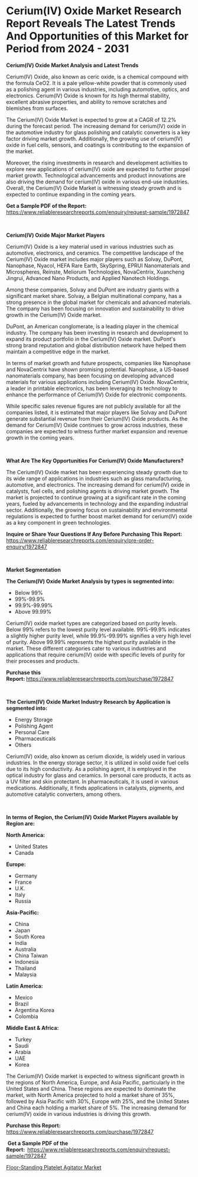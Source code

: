 <p><h1>Cerium(IV) Oxide Market Research Report Reveals The Latest Trends And Opportunities of this Market for Period from 2024 - 2031</h1></p><p><strong>Cerium(IV) Oxide Market Analysis and Latest Trends</strong></p>
<p><p>Cerium(IV) Oxide, also known as ceric oxide, is a chemical compound with the formula CeO2. It is a pale yellow-white powder that is commonly used as a polishing agent in various industries, including automotive, optics, and electronics. Cerium(IV) Oxide is known for its high thermal stability, excellent abrasive properties, and ability to remove scratches and blemishes from surfaces.</p><p>The Cerium(IV) Oxide Market is expected to grow at a CAGR of 12.2% during the forecast period. The increasing demand for cerium(IV) oxide in the automotive industry for glass polishing and catalytic converters is a key factor driving market growth. Additionally, the growing use of cerium(IV) oxide in fuel cells, sensors, and coatings is contributing to the expansion of the market.</p><p>Moreover, the rising investments in research and development activities to explore new applications of cerium(IV) oxide are expected to further propel market growth. Technological advancements and product innovations are also driving the demand for cerium(IV) oxide in various end-use industries. Overall, the Cerium(IV) Oxide Market is witnessing steady growth and is expected to continue expanding in the coming years.</p></p>
<p><strong>Get a Sample PDF of the Report:&nbsp;</strong> <a href="https://www.reliableresearchreports.com/enquiry/request-sample/1972847">https://www.reliableresearchreports.com/enquiry/request-sample/1972847</a></p>
<p>&nbsp;</p>
<p><strong>Cerium(IV) Oxide Major Market Players</strong></p>
<p><p>Cerium(IV) Oxide is a key material used in various industries such as automotive, electronics, and ceramics. The competitive landscape of the Cerium(IV) Oxide market includes major players such as Solvay, DuPont, Nanophase, Nyacol, HEFA Rare Earth, SkySpring, EPRUI Nanomaterials and Microspheres, Reinste, Meliorum Technologies, NovaCentrix, Xuancheng Jingrui, Advanced Nano Products, and Applied Nanotech Holdings.</p><p>Among these companies, Solvay and DuPont are industry giants with a significant market share. Solvay, a Belgian multinational company, has a strong presence in the global market for chemicals and advanced materials. The company has been focusing on innovation and sustainability to drive growth in the Cerium(IV) Oxide market.</p><p>DuPont, an American conglomerate, is a leading player in the chemical industry. The company has been investing in research and development to expand its product portfolio in the Cerium(IV) Oxide market. DuPont's strong brand reputation and global distribution network have helped them maintain a competitive edge in the market.</p><p>In terms of market growth and future prospects, companies like Nanophase and NovaCentrix have shown promising potential. Nanophase, a US-based nanomaterials company, has been focusing on developing advanced materials for various applications including Cerium(IV) Oxide. NovaCentrix, a leader in printable electronics, has been leveraging its technology to enhance the performance of Cerium(IV) Oxide for electronic components.</p><p>While specific sales revenue figures are not publicly available for all the companies listed, it is estimated that major players like Solvay and DuPont generate substantial revenue from their Cerium(IV) Oxide products. As the demand for Cerium(IV) Oxide continues to grow across industries, these companies are expected to witness further market expansion and revenue growth in the coming years.</p></p>
<p>&nbsp;</p>
<p><strong>What Are The Key Opportunities For Cerium(IV) Oxide Manufacturers?</strong></p>
<p><p>The Cerium(IV) Oxide market has been experiencing steady growth due to its wide range of applications in industries such as glass manufacturing, automotive, and electronics. The increasing demand for cerium(IV) oxide in catalysts, fuel cells, and polishing agents is driving market growth. The market is projected to continue growing at a significant rate in the coming years, fueled by advancements in technology and the expanding industrial sector. Additionally, the growing focus on sustainability and environmental regulations is expected to further boost market demand for cerium(IV) oxide as a key component in green technologies.</p></p>
<p><strong>Inquire or Share Your Questions If Any Before Purchasing This Report:</strong> <a href="https://www.reliableresearchreports.com/enquiry/pre-order-enquiry/1972847">https://www.reliableresearchreports.com/enquiry/pre-order-enquiry/1972847</a></p>
<p>&nbsp;</p>
<p><strong>Market Segmentation</strong></p>
<p><strong>The Cerium(IV) Oxide Market Analysis by types is segmented into:</strong></p>
<p><ul><li>Below 99%</li><li>99%-99.9%</li><li>99.9%-99.99%</li><li>Above 99.99%</li></ul></p>
<p><p>Cerium(IV) oxide market types are categorized based on purity levels. Below 99% refers to the lowest purity level available. 99%-99.9% indicates a slightly higher purity level, while 99.9%-99.99% signifies a very high level of purity. Above 99.99% represents the highest purity available in the market. These different categories cater to various industries and applications that require cerium(IV) oxide with specific levels of purity for their processes and products.</p></p>
<p><strong>Purchase this Report:&nbsp;</strong><a href="https://www.reliableresearchreports.com/purchase/1972847">https://www.reliableresearchreports.com/purchase/1972847</a></p>
<p>&nbsp;</p>
<p><strong>The Cerium(IV) Oxide Market Industry Research by Application is segmented into:</strong></p>
<p><ul><li>Energy Storage</li><li>Polishing Agent</li><li>Personal Care</li><li>Pharmaceuticals</li><li>Others</li></ul></p>
<p><p>Cerium(IV) oxide, also known as cerium dioxide, is widely used in various industries. In the energy storage sector, it is utilized in solid oxide fuel cells due to its high conductivity. As a polishing agent, it is employed in the optical industry for glass and ceramics. In personal care products, it acts as a UV filter and skin protectant. In pharmaceuticals, it is used in various medications. Additionally, it finds applications in catalysts, pigments, and automotive catalytic converters, among others.</p></p>
<p>&nbsp;</p>
<p><strong>In terms of Region, the Cerium(IV) Oxide Market Players available by Region are:</strong></p>
<p>
    <p> <strong> North America: </strong>
        <ul>
            <li>United States</li>
            <li>Canada</li>
        </ul>
        </p> 
    <p> <strong> Europe: </strong>
        <ul>
            <li>Germany</li>
            <li>France</li>
            <li>U.K.</li>
            <li>Italy</li>
            <li>Russia</li>
        </ul>
        </p> 
    <p> <strong> Asia-Pacific: </strong>
        <ul>
            <li>China</li>
            <li>Japan</li>
            <li>South Korea</li>
            <li>India</li>
            <li>Australia</li>
            <li>China Taiwan</li>
            <li>Indonesia</li>
            <li>Thailand</li>
            <li>Malaysia</li>
        </ul>
        </p> 
    <p> <strong> Latin America: </strong>
        <ul>
            <li>Mexico</li>
            <li>Brazil</li>
            <li>Argentina Korea</li>
            <li>Colombia</li>
        </ul>
        </p> 
    <p> <strong> Middle East & Africa: </strong>
        <ul>
            <li>Turkey</li>
            <li>Saudi</li>
            <li>Arabia</li>
            <li>UAE</li>
            <li>Korea</li>
        </ul>
    </p>
    </p>
<p><p>The Cerium(IV) Oxide market is expected to witness significant growth in the regions of North America, Europe, and Asia Pacific, particularly in the United States and China. These regions are expected to dominate the market, with North America projected to hold a market share of 35%, followed by Asia Pacific with 30%, Europe with 25%, and the United States and China each holding a market share of 5%. The increasing demand for cerium(IV) oxide in various industries is driving this growth.</p></p>
<p><strong>Purchase this Report: </strong><a href="https://www.reliableresearchreports.com/purchase/1972847">https://www.reliableresearchreports.com/purchase/1972847</a></p>
<p>&nbsp;<strong>Get a Sample PDF of the Report:&nbsp;&nbsp;</strong><a href="https://www.reliableresearchreports.com/enquiry/request-sample/1972847">https://www.reliableresearchreports.com/enquiry/request-sample/1972847</a></p>
<p><strong></strong></p>
<p><p><a href="https://metal-farmhouse-e95.notion.site/Floor-Standing-Platelet-Agitator-Market-Size-Furnishes-Valuable-Information-Encompassing-Market-Shar-5b899669620241779269a2d28338997c">Floor-Standing Platelet Agitator Market</a></p></p>
